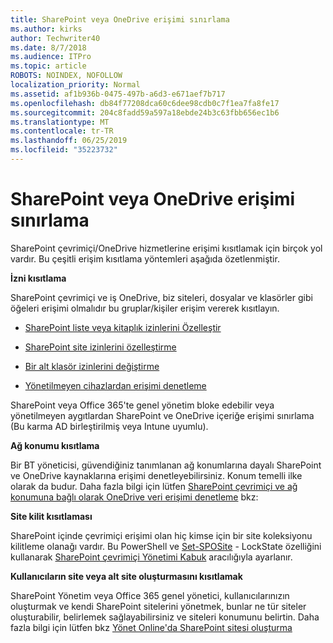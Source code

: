 ```yaml
---
title: SharePoint veya OneDrive erişimi sınırlama
ms.author: kirks
author: Techwriter40
ms.date: 8/7/2018
ms.audience: ITPro
ms.topic: article
ROBOTS: NOINDEX, NOFOLLOW
localization_priority: Normal
ms.assetid: af1b936b-0475-497b-a6d3-e671aef7b717
ms.openlocfilehash: db84f77208dca60c6dee98cdb0c7f1ea7fa8fe17
ms.sourcegitcommit: 204c8fadd59a597a18ebde24b3c63fbb656ec1b6
ms.translationtype: MT
ms.contentlocale: tr-TR
ms.lasthandoff: 06/25/2019
ms.locfileid: "35223732"
---
```

# <a name="restrict-access-in-sharepoint-or-onedrive"></a>SharePoint veya OneDrive erişimi sınırlama

SharePoint çevrimiçi/OneDrive hizmetlerine erişimi kısıtlamak için birçok yol vardır. Bu çeşitli erişim kısıtlama yöntemleri aşağıda özetlenmiştir. 

**İzni kısıtlama**

SharePoint çevrimiçi ve iş OneDrive, biz siteleri, dosyalar ve klasörler gibi öğeleri erişimi olmalıdır bu gruplar/kişiler erişim vererek kısıtlayın.

- [SharePoint liste veya kitaplık izinlerini Özelleştir](https://support.office.com/article/Customize-permissions-for-a-SharePoint-list-or-library-02d770f3-59eb-4910-a608-5f84cc297782)

- [SharePoint site izinlerini özelleştirme](https://docs.microsoft.com/sharepoint/customize-sharepoint-site-permissions)

- [Bir alt klasör izinlerini değiştirme](https://support.office.com/article/Change-the-permissions-on-a-subfolder-5427BD7C-F20A-4F75-8CF2-5359DD45A1A6)

- [Yönetilmeyen cihazlardan erişimi denetleme](https://docs.microsoft.com/sharepoint/control-access-from-unmanaged-devices)

SharePoint veya Office 365'te genel yönetim bloke edebilir veya yönetilmeyen aygıtlardan SharePoint ve OneDrive içeriğe erişimi sınırlama (Bu karma AD birleştirilmiş veya Intune uyumlu).

**Ağ konumu kısıtlama**

Bir BT yöneticisi, güvendiğiniz tanımlanan ağ konumlarına dayalı SharePoint ve OneDrive kaynaklarına erişimi denetleyebilirsiniz. Konum temelli ilke olarak da budur. Daha fazla bilgi için lütfen [SharePoint çevrimiçi ve ağ konumuna bağlı olarak OneDrive veri erişimi denetleme](https://docs.microsoft.com/sharepoint/control-access-based-on-network-location) bkz:

**Site kilit kısıtlaması** 

SharePoint içinde çevrimiçi erişimi olan hiç kimse için bir site koleksiyonu kilitleme olanağı vardır. Bu PowerShell ve [Set-SPOSite](https://docs.microsoft.com/powershell/module/sharepoint-online/set-sposite?view=sharepoint-ps) - LockState özelliğini kullanarak [SharePoint çevrimiçi Yönetimi Kabuk](https://docs.microsoft.com/powershell/sharepoint/sharepoint-online/connect-sharepoint-online?view=sharepoint-ps) aracılığıyla ayarlanır.

**Kullanıcıların site veya alt site oluşturmasını kısıtlamak**

SharePoint Yönetim veya Office 365 genel yönetici, kullanıcılarınızın oluşturmak ve kendi SharePoint sitelerini yönetmek, bunlar ne tür siteler oluşturabilir, belirlemek sağlayabilirsiniz ve siteleri konumunu belirtin. Daha fazla bilgi için lütfen bkz [Yönet Online'da SharePoint sitesi oluşturma](https://docs.microsoft.com/sharepoint/manage-site-creation)

